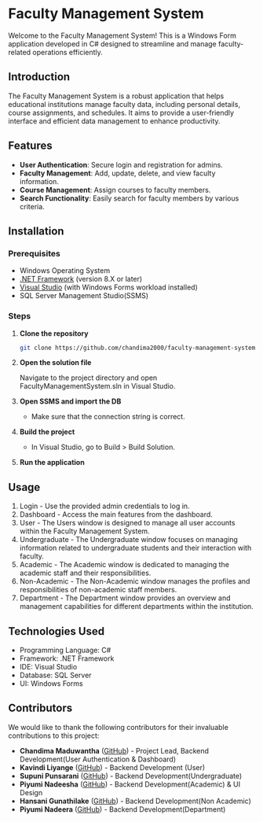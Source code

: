 # Faculty Management System

Welcome to the Faculty Management System! This is a Windows Form application developed in C# designed to streamline and manage faculty-related operations efficiently.

## Introduction

The Faculty Management System is a robust application that helps educational institutions manage faculty data, including personal details, course assignments, and schedules. It aims to provide a user-friendly interface and efficient data management to enhance productivity.

## Features

- **User Authentication**: Secure login and registration for admins.
- **Faculty Management**: Add, update, delete, and view faculty information.
- **Course Management**: Assign courses to faculty members.
- **Search Functionality**: Easily search for faculty members by various criteria.

## Installation

### Prerequisites

- Windows Operating System
- [.NET Framework](https://dotnet.microsoft.com/download/dotnet-framework) (version 8.X or later)
- [Visual Studio](https://visualstudio.microsoft.com/) (with Windows Forms workload installed)
- SQL Server Management Studio(SSMS)

### Steps

1. **Clone the repository**
   ```bash
   git clone https://github.com/chandima2000/faculty-management-system-c-sharp-winform-sql-app.git
2. **Open the solution file**

   Navigate to the project directory and open FacultyManagementSystem.sln in Visual Studio.
3. **Open SSMS and import the DB**
   - Make sure that the connection string is correct.
3. **Build the project**
   - In Visual Studio, go to Build > Build Solution.
4. **Run the application**

## Usage
1. Login - Use the provided admin credentials to log in.
2. Dashboard - Access the main features from the dashboard.
3. User - The Users window is designed to manage all user accounts within the Faculty Management System.
4. Undergraduate - The Undergraduate window focuses on managing information related to undergraduate students and their interaction with faculty.
5. Academic - The Academic window is dedicated to managing the academic staff and their responsibilities.
6. Non-Academic - The Non-Academic window manages the profiles and responsibilities of non-academic staff members.
7. Department - The Department window provides an overview and management capabilities for different departments within the institution.

## Technologies Used
- Programming Language: C#
- Framework: .NET Framework
- IDE: Visual Studio
- Database: SQL Server
- UI: Windows Forms

## Contributors
We would like to thank the following contributors for their invaluable contributions to this project:
- **Chandima Maduwantha** ([GitHub](https://github.com/chandima2000)) - Project Lead, Backend Development(User Authentication & Dashboard)
- **Kavindi Liyange**  ([GitHub](https://github.com/Kaviii8)) - Backend Development (User)
- **Supuni Punsarani** ([GitHub](https://github.com/Supuni-Punsarani)) - Backend Development(Undergraduate)
- **Piyumi Nadeesha** ([GitHub](https://github.com/piyuminadee)) - Backend Development(Academic) & UI Design
- **Hansani Gunathilake** ([GitHub](https://github.com/Gunathi)) - Backend Development(Non Academic)
- **Piyumi Nadeera** ([GitHub](https://github.com/PiyumiNadeera)) - Backend Development(Department)
